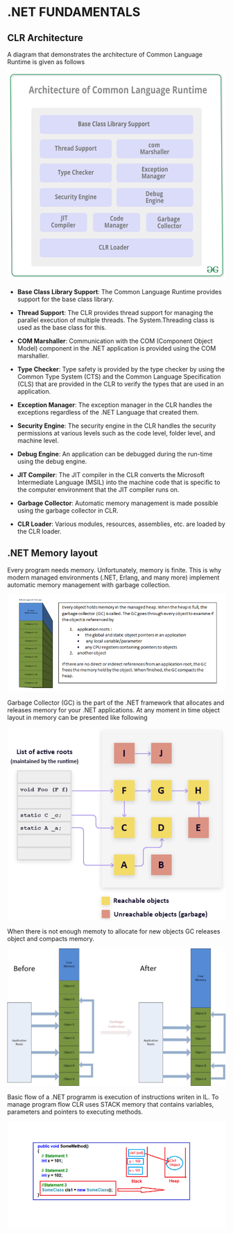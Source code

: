 # .NET FUNDAMENTALS

## CLR Architecture

A diagram that demonstrates the architecture of Common Language Runtime is given as follows

![](../materials/Architecture-of-Common-Language-RuntimeCLR.png)

 - **Base Class Library Support**: The Common Language Runtime provides support for the base class library.

 - **Thread Support**: The CLR provides thread support for managing the parallel execution of multiple threads. The System.Threading class is used as the base class for this.

 - **COM Marshaller**: Communication with the COM (Component Object Model) component in the .NET application is provided using the COM marshaller.

 - **Type Checker**: Type safety is provided by the type checker by using the Common Type System (CTS) and the Common Language Specification (CLS) that are provided in the CLR to verify the types that are used in an application.

 - **Exception Manager**: The exception manager in the CLR handles the exceptions regardless of the .NET Language that created them. 

 - **Security Engine**: The security engine in the CLR handles the security permissions at various levels such as the code level, folder level, and machine level.

 - **Debug Engine**: An application can be debugged during the run-time using the debug engine.

 - **JIT Compiler**: The JIT compiler in the CLR converts the Microsoft Intermediate Language (MSIL) into the machine code that is specific to the computer environment that the JIT compiler runs on.

 - **Garbage Collector**: Automatic memory management is made possible using the garbage collector in CLR.

 - **CLR Loader**: Various modules, resources, assemblies, etc. 
are loaded by the CLR loader.

## .NET Memory layout

Every program needs memory. Unfortunately, memory is finite. This is why modern managed environments (.NET, Erlang, and many more) implement automatic memory management with garbage collection.

![](../materials/Heap.png)

Garbage Collector (GC) is the part of the .NET framework that allocates and releases memory for your .NET applications. At any moment in time object layout in memory can be presented like following

![](../materials/basic_concepts_1.png)

When there is not enough memoty to allocate for new objects GC releases object and compacts memory.

![](../materials/GC.png)

Basic flow of a .NET programm is execution of instructions writen in IL. To manage program flow CLR uses STACK memory that contains variables, parameters and pointers to executing methods.

![](../materials/C-Stack-and-Heap-memory.png)

